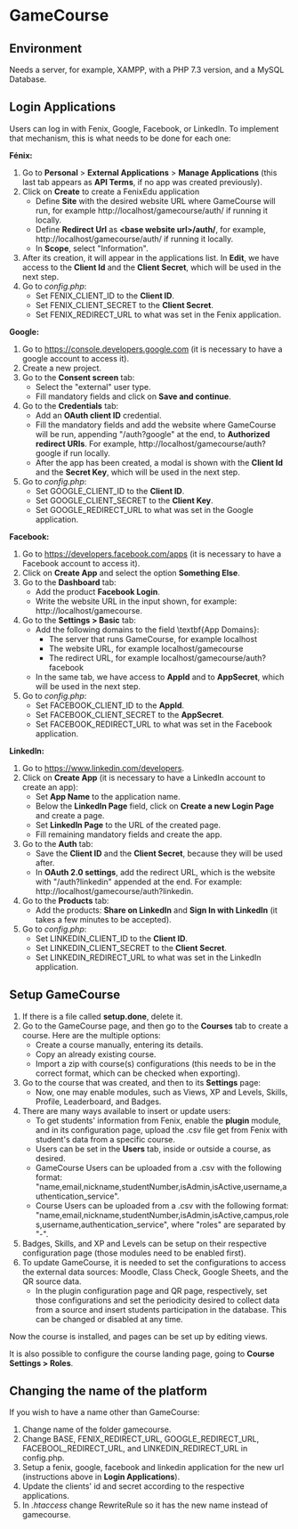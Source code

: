 GameCourse
=
Environment
---
Needs a server, for example, XAMPP, with a PHP 7.3 version, and a MySQL Database.

Login Applications
---
Users can log in with Fenix, Google, Facebook, or LinkedIn. To implement that mechanism, this is what needs to be done for each one:

**Fénix:**
  1. Go to **Personal** &gt; **External Applications** &gt; **Manage Applications** (this last tab appears as **API Terms**, if no app was created previously).
  2. Click on **Create** to create a FenixEdu application
     - Define **Site** with the desired website URL where GameCourse will run, for example http://localhost/gamecourse/auth/ if running it locally.
     - Define **Redirect Url** as **&lt;base website url&gt;/auth/**, for example, http://localhost/gamecourse/auth/ if running it locally.
     - In **Scope**, select "Information".
  3. After its creation, it will appear in the applications list. In **Edit**, we have access to the **Client Id** and the **Client Secret**, which will be used in the next step.
  4. Go to *config.php*:
     - Set FENIX_CLIENT_ID to the **Client ID**.
     - Set FENIX_CLIENT_SECRET to the **Client Secret**.
     - Set FENIX_REDIRECT_URL to what was set in the Fenix application.

**Google:**
  1. Go to https://console.developers.google.com (it is necessary to have a google account to access it).
  2. Create a new project.
  3. Go to the **Consent screen** tab:
     - Select the "external" user type.
     - Fill mandatory fields and click on **Save and continue**.
  4. Go to the **Credentials** tab:
     - Add an **OAuth client ID** credential. 
     - Fill the mandatory fields and add the website where GameCourse will be run, appending "/auth?google" at the end, to **Authorized redirect URIs**. For example, http://localhost/gamecourse/auth?google if run locally.
     - After the app has been created, a modal is shown with the **Client Id** and the **Secret Key**, which will be used in the next step.
  5. Go to *config.php*:
     - Set GOOGLE_CLIENT_ID to the **Client ID**.
     - Set GOOGLE_CLIENT_SECRET to the **Client Key**.
     - Set GOOGLE_REDIRECT_URL to what was set in the Google application.   

**Facebook:**
  1. Go to https://developers.facebook.com/apps (it is necessary to have a Facebook account to access it).
  2. Click on **Create App** and select the option **Something Else**.
  3. Go to the **Dashboard** tab:
     - Add the product **Facebook Login**.
     - Write the website URL in the input shown, for example: http://localhost/gamecourse.
  4. Go to the **Settings &gt; Basic** tab:
     - Add the following domains to the field \textbf{App Domains}:  
       - The server that runs GameCourse, for example localhost
       - The website URL, for example localhost/gamecourse
       - The redirect URL, for example localhost/gamecourse/auth?facebook
     - In the same tab, we have access to **AppId** and to **AppSecret**, which will be used in the next step.
  5. Go to *config.php*:
     - Set FACEBOOK_CLIENT_ID to the **AppId**.
     - Set FACEBOOK_CLIENT_SECRET to the **AppSecret**.
     - Set FACEBOOK_REDIRECT_URL to what was set in the Facebook application.   
 
 **LinkedIn:**
  1. Go to https://www.linkedin.com/developers.
  2. Click on **Create App** (it is necessary to have a LinkedIn account to create an app):   
     - Set **App Name** to the application name. 
     - Below the **LinkedIn Page** field, click on **Create a new Login Page** and create a page.
     - Set **LinkedIn Page** to the URL of the created page.
     - Fill remaining mandatory fields and create the app.
  3. Go to the **Auth** tab: 
     - Save the **Client ID** and the **Client Secret**, because they will be used after.
     -  In **OAuth 2.0 settings**, add the redirect URL, which is the website with "/auth?linkedin" appended at the end. For example: http://localhost/gamecourse/auth?linkedin.
  4. Go to the **Products** tab:     
     - Add the products: **Share on LinkedIn** and **Sign In with LinkedIn** (it takes a few minutes to be accepted).
  5. Go to *config.php*:
     - Set LINKEDIN_CLIENT_ID to the **Client ID**.
     - Set LINKEDIN_CLIENT_SECRET to the **Client Secret**.
     - Set LINKEDIN_REDIRECT_URL to what was set in the LinkedIn application.   
 

Setup GameCourse
---
1. If there is a file called **setup.done**, delete it.
2. Go to the GameCourse page, and then go to the **Courses** tab to create a course. Here are the multiple options:
   - Create a course manually, entering its details.
   - Copy an already existing course.
   - Import a zip with course(s) configurations (this needs to be in the correct format, which can be checked when exporting).
4. Go to the course that was created, and then to its **Settings** page:
   - Now, one may enable modules, such as Views, XP and Levels, Skills, Profile, Leaderboard, and Badges.
5. There are many ways available to insert or update users:
   - To get students' information from Fenix, enable the **plugin** module, and in its configuration page, upload the .csv file get from Fenix with student's data from a specific course.
   - Users can be set in the **Users** tab, inside or outside a course, as desired.
   - GameCourse Users can be uploaded from a .csv with the following format: "name,email,nickname,studentNumber,isAdmin,isActive,username,authentication_service".
   - Course Users can be uploaded from a .csv with the following format: "name,email,nickname,studentNumber,isAdmin,isActive,campus,roles,username,authentication_service", where "roles" are separated by "-". 
6. Badges, Skills, and XP and Levels can be setup on their respective configuration page (those modules need to be enabled first). 
7. To update GameCourse, it is needed to set the configurations to access the external data sources: Moodle, Class Check, Google Sheets, and the QR source data.
   - In the plugin configuration page and QR page, respectively, set those configurations and set the periodicity desired to collect data from a source and insert students participation in the database. This can be changed or disabled at any time.  

Now the course is installed, and pages can be set up by editing views.

It is also possible to configure the course landing page, going to **Course Settings &gt; Roles**.


Changing the name of the platform
----
If you wish to have a name other than GameCourse:

1. Change name of the folder gamecourse.
2. Change BASE, FENIX_REDIRECT_URL, GOOGLE_REDIRECT_URL, FACEBOOL_REDIRECT_URL, and LINKEDIN_REDIRECT_URL in config.php.
3. Setup a fenix, google, facebook and linkedin application for the new url (instructions above in **Login Applications**).
4. Update the clients' id and secret according to the respective applications.
5. In *.htaccess* change RewriteRule so it has the new name instead of gamecourse.
